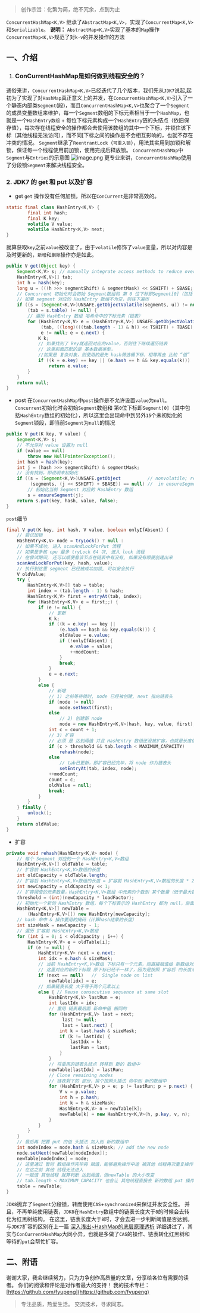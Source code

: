 > 创作宗旨：化繁为简，绝不冗余，点到为止

`ConcurrentHashMap<K,V>` 继承了`AbstractMap<K,V>`，实现了`ConcurrentMap<K,V>`和`Serializable`。
**说明：**
`AbstractMap<K,V>`实现了基本的`Map`操作
`ConcurrentMap<K,V>`规范了对`k-v`的并发操作的方法
## 一、介绍
1. ### ConCurrentHashMap是如何做到线程安全的？
通俗来讲，`ConcurrentHashMap<K,V>`已经迭代了几个版本，我们先从`JDK7`说起,起初为了实现了对`HashMap`真正意义上的并发，在`ConcurrentHashMap<K,V>`引入了一个静态内部类`Segment`(段)，而且`ConcurrentHashMap<K,V>`也聚合了一个`Segment`的成员变量数组来维护，每一个`Segment`数组的下标元素相当于一个`HashMap`，也就是一个`HashEntry数组` + 每位下标元素构成一个`HashEntry`链的头结点（依旧保存值），每次存在线程安全的操作都会去使用该数组的其中一个下标，并锁住该下标（其他线程无法访问），而不同[下标之间的操作是不会相互影响的，也就不存在冲突的情况。
`Segment`继承了`ReentrantLock`（`可重入锁`），用法其实用到加锁和解锁，保证每一个线程使用前加锁，使用完成后释放锁。
`ConcurrentHashMap`中`Segment`与`Entries`的示意图
![image.png](https://yupeng-tuchuang.oss-cn-shenzhen.aliyuncs.com/dafc603d0b93fd22610455e48eaa3f5f.png)
更专业来讲，`ConcurrentHashMap`使用了分段锁`Segment`来解决线程安全。
### 2. JDK7 的 get 和 put 以及扩容
- get
`get` 操作没有任何加锁，所以在`ConCurrent`是非常高效的。
```java
static final class HashEntry<K,V> {
        final int hash;
        final K key;
        volatile V value;
        volatile HashEntry<K,V> next;
}
```
就算获取`key`之前`value`被改变了，由于`volatile`修饰了`value`变量，所以对内容是及时更新的，`新增`和`删除`操作亦是如此。
```java
public V get(Object key) {
    Segment<K,V> s; // manually integrate access methods to reduce overhead
    HashEntry<K,V>[] tab;
    int h = hash(key);
    long u = (((h >>> segmentShift) & segmentMask) << SSHIFT) + SBASE;
    // Concurrent 初始化时会初始 Segment数组和 第 0 位下标即Segment[0]（包括 HashEntry数组 的初始化）
    // 如果 segment 对应的 HashEntry 数组不为空，则往下遍历
    if ((s = (Segment<K,V>)UNSAFE.getObjectVolatile(segments, u)) != null &&
        (tab = s.table) != null) {
        // 遍历 HashEntry 数组 哈希命中的下标元素（链表）
        for (HashEntry<K,V> e = (HashEntry<K,V>) UNSAFE.getObjectVolatile
             (tab, ((long)(((tab.length - 1) & h)) << TSHIFT) + TBASE);
             e != null; e = e.next) {
            K k;
            // 如果找到了 key就返回对应的value，否则往下继续遍历链表
            // 这里前面匹配的是 基本数据类型，
            //如果是 复杂对象，则使用的是先 hash筛选桶下标，相等再去 比较 “值”
            if ((k = e.key) == key || (e.hash == h && key.equals(k)))
                return e.value;
        }
    }
    return null;
}
```
- post
在`ConcurrentHashMap`中`post`操作是不允许设置`value`为`null`。
`Concurrent`初始化时会初始`Segment`数组和 第`0`位下标即`Segment[0]`（其中包括`HashEntry`数组的初始化），所以这里会出现命中到另外`15`个未初始化的`Segment`锁段，即当前`Segment`为`null`的情况
```java
public V put(K key, V value) {
    Segment<K,V> s;
    // 不允许对 value 设置为 null
    if (value == null)
        throw new NullPointerException();
    int hash = hash(key);
    int j = (hash >>> segmentShift) & segmentMask;
    // 没有找到，即说明未初始化
    if ((s = (Segment<K,V>)UNSAFE.getObject          // nonvolatile; recheck
         (segments, (j << SSHIFT) + SBASE)) == null) //  in ensureSegment
        // 初始化当前 Segment 对应的 HashEntry 数组
        s = ensureSegment(j);
    return s.put(key, hash, value, false);
}
```
`post`细节
```java
final V put(K key, int hash, V value, boolean onlyIfAbsent) {
    // 尝试加锁
    HashEntry<K,V> node = tryLock() ? null :
    // 如果不成功, 进入 scanAndLockForPut 流程
    // 如果是多核 cpu 最多 tryLock 64 次, 进入 lock 流程
    // 在尝试期间, 还可以顺便看该节点在链表中有没有, 如果没有顺便创建出来
    scanAndLockForPut(key, hash, value);
    // 执行到这里 segment 已经被成功加锁, 可以安全执行
    V oldValue;
    try {
        HashEntry<K,V>[] tab = table;
        int index = (tab.length - 1) & hash;
        HashEntry<K,V> first = entryAt(tab, index);
        for (HashEntry<K,V> e = first;;) {
            if (e != null) {
                // 更新
                K k;
                if ((k = e.key) == key ||
                    (e.hash == hash && key.equals(k))) {
                    oldValue = e.value;
                    if (!onlyIfAbsent) {
                        e.value = value;
                        ++modCount;
                    }
                    break;
                }
                e = e.next;
            }
            else {
                // 新增
                // 1) 之前等待锁时, node 已经被创建, next 指向链表头
                if (node != null)
                    node.setNext(first);
                else
                    // 2) 创建新 node
                    node = new HashEntry<K,V>(hash, key, value, first);
                int c = count + 1;
                // 3) 扩容
                // 必须 是 达到阈值 并且 HashEntry 数组还没被扩容，也就是长度依旧是旧值
                if (c > threshold && tab.length < MAXIMUM_CAPACITY)
                    rehash(node);
                else
                    // tab已更新，即扩容已经完毕，将 node 作为链表头
                    setEntryAt(tab, index, node);
                ++modCount;
                count = c;
                oldValue = null;
                break;
            }
        }
    } finally {
        unlock();
    }
    return oldValue;
}
```
- 扩容
```java
private void rehash(HashEntry<K,V> node) {
    // 每个 Segment 对应的一个 HashEntry<K,V>数组
    HashEntry<K,V>[] oldTable = table;
    // 扩容前 HashEntry<K,V>数组的长度
    int oldCapacity = oldTable.length;
    // 扩容后 HashEntry<K,V>数组的长度 = 扩容前 HashEntry<K,V>数组的长度 * 2
    int newCapacity = oldCapacity << 1;
    // 扩容阈值的元素数量，HashEntry<K,V>数组 中元素的个数到 某个数量（低于最大数）时的数量
    threshold = (int)(newCapacity * loadFactor);
    // 初始化一个新的 HashEntry 数组，每个下标表示的 HashEntry 都为 null，后面会用到这个 null 做头插法 put 元素
    HashEntry<K,V>[] newTable =
        (HashEntry<K,V>[]) new HashEntry[newCapacity];
    // hash 命中 & 操作要用的掩码（计算hash结果的长度）
    int sizeMask = newCapacity - 1;
    // 遍历 扩容前 HashEntry<K,V>数组
    for (int i = 0; i < oldCapacity ; i++) {
        HashEntry<K,V> e = oldTable[i];
        if (e != null) {
            HashEntry<K,V> next = e.next;
            int idx = e.hash & sizeMask;
            // 当前 HashEntry<K,V>数组 下标只有一个元素，则直接赋值给 新数组对应下标
            // 这里对应的新的下标跟 原下标已经不一样了，因为是按照 扩容后 的长度来计算得到的
            if (next == null)   //  Single node on list
                newTable[idx] = e;
            // 如果链表长度 大于等于两个元素以上
            else { // Reuse consecutive sequence at same slot
                HashEntry<K,V> lastRun = e;
                int lastIdx = idx;
                // 重用 链表最后面 新命中值 相同的
                for (HashEntry<K,V> last = next;
                     last != null;
                     last = last.next) {
                    int k = last.hash & sizeMask;
                    if (k != lastIdx) {
                        lastIdx = k;
                        lastRun = last;
                    }
                }
                // 将重用的链表头结点 转移到 新的 数组中
                newTable[lastIdx] = lastRun;
                // Clone remaining nodes
                // 链表剩下的 部分，挨个按照头插法 命中到 新的数组中 
                for (HashEntry<K,V> p = e; p != lastRun; p = p.next) {
                    V v = p.value;
                    int h = p.hash;
                    int k = h & sizeMask;
                    HashEntry<K,V> n = newTable[k];
                    newTable[k] = new HashEntry<K,V>(h, p.key, v, n);
                }
            }
        }
    }
    // 最后再 把要 put 的值 头插法 加入到 新的数组中
    int nodeIndex = node.hash & sizeMask; // add the new node
    node.setNext(newTable[nodeIndex]);
    newTable[nodeIndex] = node;
    // 这里通过 暂时 数组操作完毕再 赋值，能够避免操作中途 被其他 线程再次重复操作
    // 在这之前 其他 线程无法进入
    // 一赋值 其他线程 就算判断 达到阈值，但newTable 的大小改变
    // tab.length < MAXIMUM_CAPACITY 也会让 其他线程直接去 新的数组 put 操作
    table = newTable;
}
```
`JDK8`抛弃了`Segment`分段锁，转而使用`CAS`+`synchronized`来保证并发安全性。
并且，不再单纯使用链表，`JDK8`在`HashEntry`数组中的链表长度大于`8`的时候会去转化为红黑树结构。
在这里，链表长度大于`8`时，才会去进一步判断阈值是否达到。
与`JDK7`扩容的区别在上一篇 [深入浅出~HashMap的底层原理透析](https://blog.51cto.com/fyphome/5520040) 详细讲过了，其实与`ConCurrentHashMap`大同小异，也就是多做了`CAS`的操作、链表转化红黑树和等待的`put`会帮忙扩容。
## 二、附语 


谢谢大家，我会继续努力，只为力争创作高质量的文章，分享给各位有需要的读者。
你们的阅读和评论是对作者最大的支持！
我的技术专栏：[https://github.com/fyupeng](https://github.com/fyupeng)
>专注品质，热爱生活。
>交流技术，寻求同志。